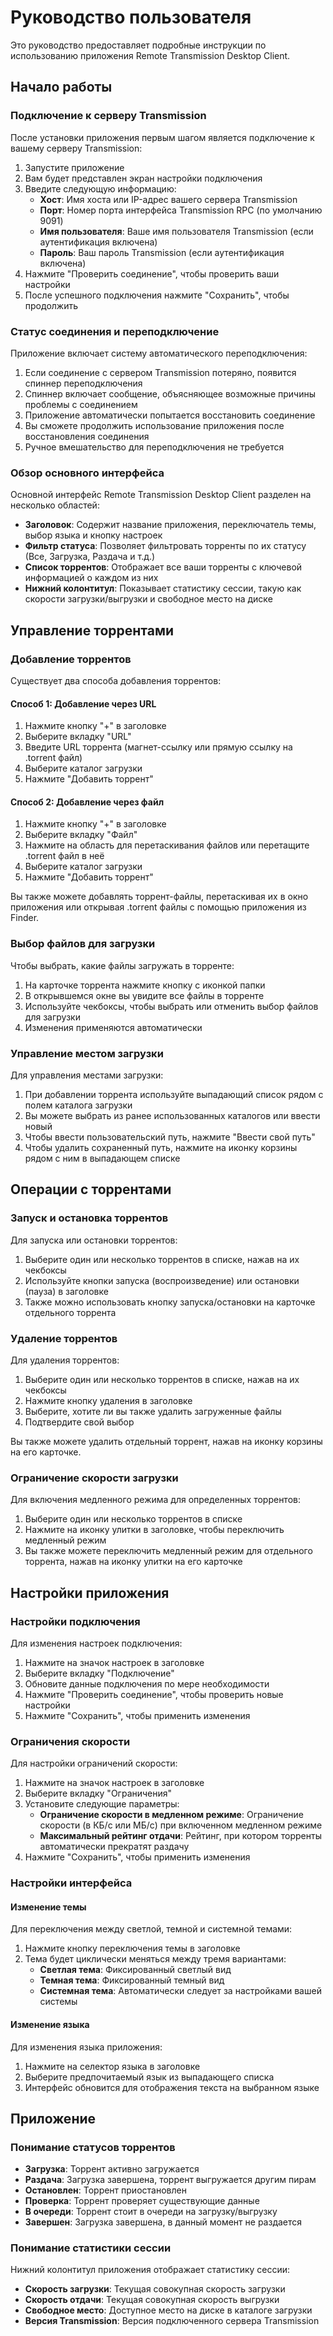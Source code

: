 # Руководство пользователя

Это руководство предоставляет подробные инструкции по использованию приложения Remote Transmission Desktop Client.

## Начало работы

### Подключение к серверу Transmission

После установки приложения первым шагом является подключение к вашему серверу Transmission:

1. Запустите приложение
2. Вам будет представлен экран настройки подключения
3. Введите следующую информацию:
   - **Хост**: Имя хоста или IP-адрес вашего сервера Transmission
   - **Порт**: Номер порта интерфейса Transmission RPC (по умолчанию 9091)
   - **Имя пользователя**: Ваше имя пользователя Transmission (если аутентификация включена)
   - **Пароль**: Ваш пароль Transmission (если аутентификация включена)
4. Нажмите "Проверить соединение", чтобы проверить ваши настройки
5. После успешного подключения нажмите "Сохранить", чтобы продолжить

### Статус соединения и переподключение

Приложение включает систему автоматического переподключения:

1. Если соединение с сервером Transmission потеряно, появится спиннер переподключения
2. Спиннер включает сообщение, объясняющее возможные причины проблемы с соединением
3. Приложение автоматически попытается восстановить соединение
4. Вы сможете продолжить использование приложения после восстановления соединения
5. Ручное вмешательство для переподключения не требуется

### Обзор основного интерфейса

Основной интерфейс Remote Transmission Desktop Client разделен на несколько областей:

- **Заголовок**: Содержит название приложения, переключатель темы, выбор языка и кнопку настроек
- **Фильтр статуса**: Позволяет фильтровать торренты по их статусу (Все, Загрузка, Раздача и т.д.)
- **Список торрентов**: Отображает все ваши торренты с ключевой информацией о каждом из них
- **Нижний колонтитул**: Показывает статистику сессии, такую как скорости загрузки/выгрузки и свободное место на диске

## Управление торрентами

### Добавление торрентов

Существует два способа добавления торрентов:

#### Способ 1: Добавление через URL

1. Нажмите кнопку "+" в заголовке
2. Выберите вкладку "URL"
3. Введите URL торрента (магнет-ссылку или прямую ссылку на .torrent файл)
4. Выберите каталог загрузки
5. Нажмите "Добавить торрент"

#### Способ 2: Добавление через файл

1. Нажмите кнопку "+" в заголовке
2. Выберите вкладку "Файл"
3. Нажмите на область для перетаскивания файлов или перетащите .torrent файл в неё
4. Выберите каталог загрузки
5. Нажмите "Добавить торрент"

Вы также можете добавлять торрент-файлы, перетаскивая их в окно приложения или открывая .torrent файлы с помощью приложения из Finder.

### Выбор файлов для загрузки

Чтобы выбрать, какие файлы загружать в торренте:

1. На карточке торрента нажмите кнопку с иконкой папки
2. В открывшемся окне вы увидите все файлы в торренте
3. Используйте чекбоксы, чтобы выбрать или отменить выбор файлов для загрузки
4. Изменения применяются автоматически

### Управление местом загрузки

Для управления местами загрузки:

1. При добавлении торрента используйте выпадающий список рядом с полем каталога загрузки
2. Вы можете выбрать из ранее использованных каталогов или ввести новый
3. Чтобы ввести пользовательский путь, нажмите "Ввести свой путь"
4. Чтобы удалить сохраненный путь, нажмите на иконку корзины рядом с ним в выпадающем списке

## Операции с торрентами

### Запуск и остановка торрентов

Для запуска или остановки торрентов:

1. Выберите один или несколько торрентов в списке, нажав на их чекбоксы
2. Используйте кнопки запуска (воспроизведение) или остановки (пауза) в заголовке
3. Также можно использовать кнопку запуска/остановки на карточке отдельного торрента

### Удаление торрентов

Для удаления торрентов:

1. Выберите один или несколько торрентов в списке, нажав на их чекбоксы
2. Нажмите кнопку удаления в заголовке
3. Выберите, хотите ли вы также удалить загруженные файлы
4. Подтвердите свой выбор

Вы также можете удалить отдельный торрент, нажав на иконку корзины на его карточке.

### Ограничение скорости загрузки

Для включения медленного режима для определенных торрентов:

1. Выберите один или несколько торрентов в списке
2. Нажмите на иконку улитки в заголовке, чтобы переключить медленный режим
3. Вы также можете переключить медленный режим для отдельного торрента, нажав на иконку улитки на его карточке

## Настройки приложения

### Настройки подключения

Для изменения настроек подключения:

1. Нажмите на значок настроек в заголовке
2. Выберите вкладку "Подключение"
3. Обновите данные подключения по мере необходимости
4. Нажмите "Проверить соединение", чтобы проверить новые настройки
5. Нажмите "Сохранить", чтобы применить изменения

### Ограничения скорости

Для настройки ограничений скорости:

1. Нажмите на значок настроек в заголовке
2. Выберите вкладку "Ограничения"
3. Установите следующие параметры:
   - **Ограничение скорости в медленном режиме**: Ограничение скорости (в КБ/с или МБ/с) при включенном медленном режиме
   - **Максимальный рейтинг отдачи**: Рейтинг, при котором торренты автоматически прекратят раздачу
4. Нажмите "Сохранить", чтобы применить изменения

### Настройки интерфейса

#### Изменение темы

Для переключения между светлой, темной и системной темами:

1. Нажмите кнопку переключения темы в заголовке
2. Тема будет циклически меняться между тремя вариантами:
   - **Светлая тема**: Фиксированный светлый вид
   - **Темная тема**: Фиксированный темный вид
   - **Системная тема**: Автоматически следует за настройками вашей системы

#### Изменение языка

Для изменения языка приложения:

1. Нажмите на селектор языка в заголовке
2. Выберите предпочитаемый язык из выпадающего списка
3. Интерфейс обновится для отображения текста на выбранном языке

## Приложение

### Понимание статусов торрентов

- **Загрузка**: Торрент активно загружается
- **Раздача**: Загрузка завершена, торрент выгружается другим пирам
- **Остановлен**: Торрент приостановлен
- **Проверка**: Торрент проверяет существующие данные
- **В очереди**: Торрент стоит в очереди на загрузку/выгрузку
- **Завершен**: Загрузка завершена, в данный момент не раздается

### Понимание статистики сессии

Нижний колонтитул приложения отображает статистику сессии:

- **Скорость загрузки**: Текущая совокупная скорость загрузки
- **Скорость отдачи**: Текущая совокупная скорость выгрузки
- **Свободное место**: Доступное место на диске в каталоге загрузки
- **Версия Transmission**: Версия подключенного сервера Transmission
